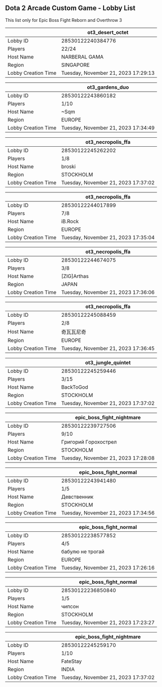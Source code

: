 ## Dota 2 Arcade Custom Game - Lobby List

This list only for Epic Boss Fight Reborn and Overthrow 3

|  | ot3_desert_octet |
| ------ | ------ |
| Lobby ID | 28530122240384776 |
| Players | 22/24 |
| Host Name | NARBERAL GAMA |
| Region | SINGAPORE |
| Lobby Creation Time | Tuesday, November 21, 2023 17:29:13 |


|  | ot3_gardens_duo |
| ------ | ------ |
| Lobby ID | 28530122243860182 |
| Players | 1/10 |
| Host Name | ~Sqm |
| Region | EUROPE |
| Lobby Creation Time | Tuesday, November 21, 2023 17:34:49 |


|  | ot3_necropolis_ffa |
| ------ | ------ |
| Lobby ID | 28530122245262202 |
| Players | 1/8 |
| Host Name | broski |
| Region | STOCKHOLM |
| Lobby Creation Time | Tuesday, November 21, 2023 17:37:02 |


|  | ot3_necropolis_ffa |
| ------ | ------ |
| Lobby ID | 28530122244017899 |
| Players | 7/8 |
| Host Name | iB.Rock |
| Region | EUROPE |
| Lobby Creation Time | Tuesday, November 21, 2023 17:35:04 |


|  | ot3_necropolis_ffa |
| ------ | ------ |
| Lobby ID | 28530122244674075 |
| Players | 3/8 |
| Host Name | [ZIG]Arthas |
| Region | JAPAN |
| Lobby Creation Time | Tuesday, November 21, 2023 17:36:06 |


|  | ot3_necropolis_ffa |
| ------ | ------ |
| Lobby ID | 28530122245088459 |
| Players | 2/8 |
| Host Name | 奇瓦瓦尼奇 |
| Region | EUROPE |
| Lobby Creation Time | Tuesday, November 21, 2023 17:36:45 |


|  | ot3_jungle_quintet |
| ------ | ------ |
| Lobby ID | 28530122245259446 |
| Players | 3/15 |
| Host Name | BackToGod |
| Region | STOCKHOLM |
| Lobby Creation Time | Tuesday, November 21, 2023 17:37:02 |


|  | epic_boss_fight_nightmare |
| ------ | ------ |
| Lobby ID | 28530122239727506 |
| Players | 9/10 |
| Host Name | Гpигopий Гopoxocтpeл |
| Region | STOCKHOLM |
| Lobby Creation Time | Tuesday, November 21, 2023 17:28:08 |


|  | epic_boss_fight_normal |
| ------ | ------ |
| Lobby ID | 28530122243941480 |
| Players | 1/5 |
| Host Name | Девственник |
| Region | STOCKHOLM |
| Lobby Creation Time | Tuesday, November 21, 2023 17:34:56 |


|  | epic_boss_fight_normal |
| ------ | ------ |
| Lobby ID | 28530122238577852 |
| Players | 4/5 |
| Host Name | бабулю не трогай |
| Region | EUROPE |
| Lobby Creation Time | Tuesday, November 21, 2023 17:26:16 |


|  | epic_boss_fight_normal |
| ------ | ------ |
| Lobby ID | 28530122236850840 |
| Players | 1/5 |
| Host Name | чипсон |
| Region | STOCKHOLM |
| Lobby Creation Time | Tuesday, November 21, 2023 17:23:27 |


|  | epic_boss_fight_nightmare |
| ------ | ------ |
| Lobby ID | 28530122245259170 |
| Players | 1/10 |
| Host Name | FateStay |
| Region | INDIA |
| Lobby Creation Time | Tuesday, November 21, 2023 17:37:02 |


